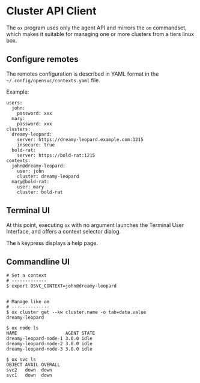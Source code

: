 # Cluster API Client

The `ox` program uses only the agent API and mirrors the `om` commandset, which makes it suitable for managing one or more clusters from a tiers linux box.

## Configure remotes

The remotes configuration is described in YAML format in the `~/.config/opensvc/contexts.yaml` file.

Example:

	users:
	  john:
	    password: xxx
	  mary:
	    password: xxx
	clusters:
	  dreamy-leopard:
	    server: https://dreamy-leopard.example.com:1215
	    insecure: true
	  bold-rat:
	    server: https://bold-rat:1215
	contexts:
	  john@dreamy-leopard:
	    user: john
	    cluster: dreamy-leopard
	  mary@bold-rat:
	    user: mary
	    cluster: bold-rat

## Terminal UI

At this point, executing `ox` with no argument launches the Terminal User Interface, and offers a context selector dialog.

The `h` keypress displays a help page.

## Commandline UI

    # Set a context
    # -------------
	$ export OSVC_CONTEXT=john@dreamy-leopard


    # Manage like om
    # --------------
	$ ox cluster get --kw cluster.name -o tab=data.value
	dreamy-leopard 

	$ ox node ls
	NAME                  AGENT STATE
	dreamy-leopard-node-1 3.0.0 idle
	dreamy-leopard-node-2 3.0.0 idle
	dreamy-leopard-node-3 3.0.0 idle

	$ ox svc ls
	OBJECT AVAIL OVERALL 
	svc2   down  down    
	svc1   down  down   


